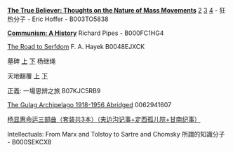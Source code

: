 [**The True Believer: Thoughts on the Nature of Mass Movements**](https://z-library.sk/book/26816628/ebdf11/the-true-believer-thoughts-on-the-nature-of-mass-movements.html) [2](https://z-library.sk/book/29820054/8470b2/the-true-believer-thoughts-on-the-nature-of-mass-movements-perennial-classics.html) [3](https://z-library.sk/book/21917217/a51366/the-true-believer.html) [4](https://z-library.sk/book/23743917/cf73fa/the-true-believer.html) - 狂热分子 - Eric Hoffer - B003TO5838


[**Communism: A History**](https://z-library.sk/book/3519315/3dcfd9/communism-a-history.html) Richard Pipes - B000FC1HG4

[The Road to Serfdom](https://z-library.sk/book/17518110/fe6c0d/the-road-to-serfdom-text-and-documents-the-definitive-edition.html) F. A. Hayek    B0048EJXCK

墓碑 [上](https://z-library.sk/book/24297199/d41f79/%E5%A2%93%E7%A2%9119581962%E5%B9%B4%E4%B8%AD%E5%9C%8B%E5%A4%A7%E9%A5%91%E8%8D%92%E7%B4%80%E5%AF%A6%E4%B8%8A%E7%AF%87.html) [下](https://z-library.sk/book/24297200/f970d0/%E5%A2%93%E7%A2%9119581962%E5%B9%B4%E4%B8%AD%E5%9C%8B%E5%A4%A7%E9%A5%91%E8%8D%92%E7%B4%80%E5%AF%A6%E4%B8%8B%E7%AF%87.html) 杨继绳

天地翻覆 [上](https://z-library.sk/book/3516498/cd5577/%E5%A4%A9%E5%9C%B0%E7%BF%BB%E8%A6%86%E4%B8%AD%E5%9C%8B%E6%96%87%E5%8C%96%E5%A4%A7%E9%9D%A9%E5%91%BD%E5%8F%B2%E4%B8%8A%E7%AF%87%E6%95%B0%E5%AD%97%E7%89%88.html) [下](https://z-library.sk/book/3516499/96eebd/%E5%A4%A9%E5%9C%B0%E7%BF%BB%E8%A6%86%E4%B8%AD%E5%9C%8B%E6%96%87%E5%8C%96%E5%A4%A7%E9%9D%A9%E5%91%BD%E5%8F%B2%E4%B8%8B%E7%AF%87.html)

正義: 一場思辨之旅 B07KJC5RB9

[The Gulag Archipelago 1918-1956 Abridged](https://zh.annas-archive.org/md5/b157b3be474ad1fefcc0ce2d27645c9c) 0062941607

[杨显惠命运三部曲（套装共3本）（夹边沟记事+定西孤儿院+甘南纪事）](https://z-library.sk/book/31827091/db0ce9/%E6%9D%A8%E6%98%BE%E6%83%A0%E5%91%BD%E8%BF%90%E4%B8%89%E9%83%A8%E6%9B%B2%E5%A5%97%E8%A3%85%E5%85%B13%E6%9C%AC%E5%A4%B9%E8%BE%B9%E6%B2%9F%E8%AE%B0%E4%BA%8B%E5%AE%9A%E8%A5%BF%E5%AD%A4%E5%84%BF%E9%99%A2%E7%94%98%E5%8D%97%E7%BA%AA%E4%BA%8B.html)

Intellectuals: From Marx and Tolstoy to Sartre and Chomsky 所謂的知識分子 - B000SEKCX8


